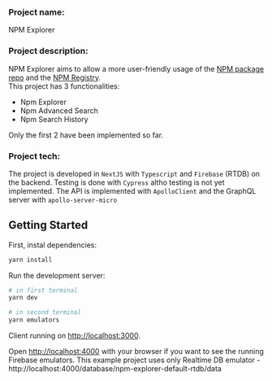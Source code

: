 ### Project name:
NPM Explorer

### Project description:
NPM Explorer aims to allow a more user-friendly usage of the [NPM package repo](npmjs.com/) and the [NPM Registry](https://registry.npmjs.org/).  
This project has 3 functionalities:
- Npm Explorer
- Npm Advanced Search
- Npm Search History

Only the first 2 have been implemented so far.

### Project tech:
The project is developed in `NextJS` with `Typescript` and `Firebase` (RTDB) on the backend. Testing is done with `Cypress` altho testing is not yet implemented. The API is implemented with `ApolloClient` and the GraphQL server with `apollo-server-micro`

## Getting Started

First, instal dependencies:

```bash
yarn install
```

Run the development server:

```bash
# in first terminal
yarn dev

# in second terminal
yarn emulators
```

Client running on [http://localhost:3000](http://localhost:3000).

Open [http://localhost:4000](http://localhost:4000) with your browser if you want to see the running Firebase emulators. This example project uses only Realtime DB emulator - http://localhost:4000/database/npm-explorer-default-rtdb/data

